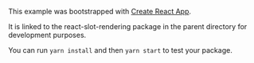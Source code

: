 This example was bootstrapped with [Create React App](https://github.com/facebook/create-react-app).

It is linked to the react-slot-rendering package in the parent directory for development purposes.

You can run `yarn install` and then `yarn start` to test your package.

